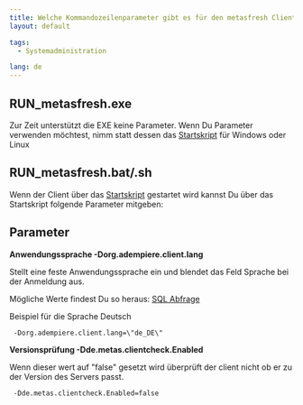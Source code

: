 ```yaml
---
title: Welche Kommandozeilenparameter gibt es für den metasfresh Client?
layout: default

tags:
  - Systemadministration

lang: de
---
```


## RUN_metasfresh.exe

Zur Zeit unterstützt die EXE keine Parameter. Wenn Du Parameter verwenden möchtest, nimm statt dessen das [Startskript](Wie_benutze_ich_das_Startskript) für Windows oder Linux


## RUN_metasfresh.bat/.sh

Wenn der Client über das [Startskript](Wie_benutze_ich_das_Startskript) gestartet wird kannst Du über das Startskript folgende Parameter mitgeben:


## Parameter

**Anwendungssprache -Dorg.adempiere.client.lang**

Stellt eine feste Anwendungssprache ein und blendet das Feld Sprache bei der Anmeldung aus.

Mögliche Werte findest Du so heraus: [SQL Abfrage](EN_tbd/List_Languages)

Beispiel für die Sprache Deutsch

```
 -Dorg.adempiere.client.lang=\"de_DE\"
```

**Versionsprüfung -Dde.metas.clientcheck.Enabled**

Wenn dieser wert auf "false" gesetzt wird überprüft der client nicht ob er zu der Version des Servers passt.

```
 -Dde.metas.clientcheck.Enabled=false
```

